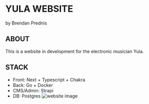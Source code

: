 # YULA WEBSITE

by Brendan Prednis

## ABOUT

This is a website in development for the electronic musician Yula.

## STACK

-   Front: Next + Typescript + Chakra
-   Back: Go + Docker
-   CMS/Admin: Strapi
-   DB: Postgres
![website image](https://user-images.githubusercontent.com/64713032/139343829-7cf706cf-7d10-4709-bb16-1d083c366966.png)
